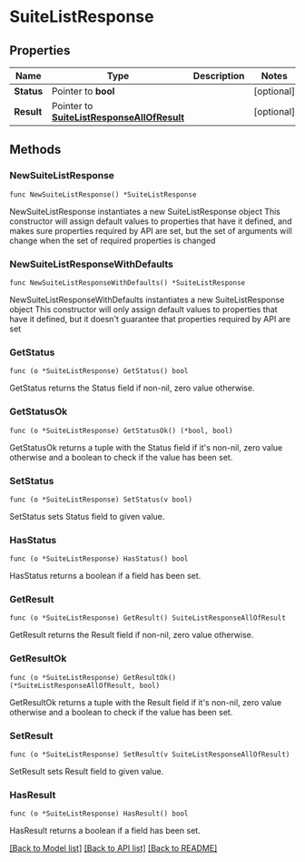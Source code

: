 # SuiteListResponse

## Properties

Name | Type | Description | Notes
------------ | ------------- | ------------- | -------------
**Status** | Pointer to **bool** |  | [optional] 
**Result** | Pointer to [**SuiteListResponseAllOfResult**](SuiteListResponseAllOfResult.md) |  | [optional] 

## Methods

### NewSuiteListResponse

`func NewSuiteListResponse() *SuiteListResponse`

NewSuiteListResponse instantiates a new SuiteListResponse object
This constructor will assign default values to properties that have it defined,
and makes sure properties required by API are set, but the set of arguments
will change when the set of required properties is changed

### NewSuiteListResponseWithDefaults

`func NewSuiteListResponseWithDefaults() *SuiteListResponse`

NewSuiteListResponseWithDefaults instantiates a new SuiteListResponse object
This constructor will only assign default values to properties that have it defined,
but it doesn't guarantee that properties required by API are set

### GetStatus

`func (o *SuiteListResponse) GetStatus() bool`

GetStatus returns the Status field if non-nil, zero value otherwise.

### GetStatusOk

`func (o *SuiteListResponse) GetStatusOk() (*bool, bool)`

GetStatusOk returns a tuple with the Status field if it's non-nil, zero value otherwise
and a boolean to check if the value has been set.

### SetStatus

`func (o *SuiteListResponse) SetStatus(v bool)`

SetStatus sets Status field to given value.

### HasStatus

`func (o *SuiteListResponse) HasStatus() bool`

HasStatus returns a boolean if a field has been set.

### GetResult

`func (o *SuiteListResponse) GetResult() SuiteListResponseAllOfResult`

GetResult returns the Result field if non-nil, zero value otherwise.

### GetResultOk

`func (o *SuiteListResponse) GetResultOk() (*SuiteListResponseAllOfResult, bool)`

GetResultOk returns a tuple with the Result field if it's non-nil, zero value otherwise
and a boolean to check if the value has been set.

### SetResult

`func (o *SuiteListResponse) SetResult(v SuiteListResponseAllOfResult)`

SetResult sets Result field to given value.

### HasResult

`func (o *SuiteListResponse) HasResult() bool`

HasResult returns a boolean if a field has been set.


[[Back to Model list]](../README.md#documentation-for-models) [[Back to API list]](../README.md#documentation-for-api-endpoints) [[Back to README]](../README.md)


